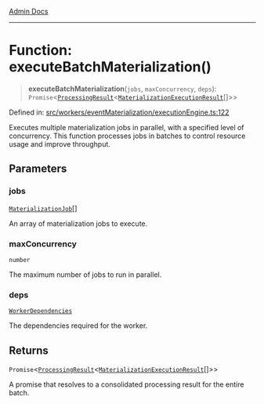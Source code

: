 [Admin Docs](/)

***

# Function: executeBatchMaterialization()

> **executeBatchMaterialization**(`jobs`, `maxConcurrency`, `deps`): `Promise`\<[`ProcessingResult`](../../types/interfaces/ProcessingResult.md)\<[`MaterializationExecutionResult`](../interfaces/MaterializationExecutionResult.md)[]\>\>

Defined in: [src/workers/eventMaterialization/executionEngine.ts:122](https://github.com/gautam-divyanshu/talawa-api/blob/1d38acecd3e456f869683fb8dca035a5e42010d5/src/workers/eventMaterialization/executionEngine.ts#L122)

Executes multiple materialization jobs in parallel, with a specified level of concurrency.
This function processes jobs in batches to control resource usage and improve throughput.

## Parameters

### jobs

[`MaterializationJob`](../interfaces/MaterializationJob.md)[]

An array of materialization jobs to execute.

### maxConcurrency

`number`

The maximum number of jobs to run in parallel.

### deps

[`WorkerDependencies`](../../types/interfaces/WorkerDependencies.md)

The dependencies required for the worker.

## Returns

`Promise`\<[`ProcessingResult`](../../types/interfaces/ProcessingResult.md)\<[`MaterializationExecutionResult`](../interfaces/MaterializationExecutionResult.md)[]\>\>

A promise that resolves to a consolidated processing result for the entire batch.
